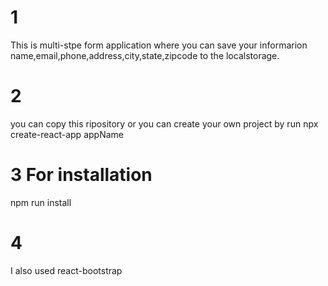 # 1
  This is multi-stpe form application where you can save your informarion name,email,phone,address,city,state,zipcode to the localstorage.
# 2
  you can copy this ripository or you can create your own project by run npx create-react-app appName
# 3 For installation
  npm run install
# 4 
  I also used react-bootstrap
  


